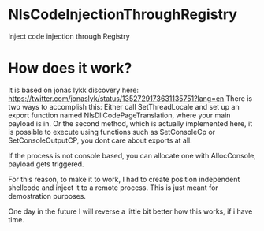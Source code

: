 # NlsCodeInjectionThroughRegistry
 Inject code injection through Registry 
# How does it work?
It is based on jonas lykk discovery here: https://twitter.com/jonaslyk/status/1352729173631135751?lang=en
There is two ways to accomplish this: 
Either call SetThreadLocale and set up an export function named NlsDllCodePageTranslation, where your main payload is in.
Or the second method, which is actually implemented here, it is possible to execute using functions such as SetConsoleCp  or SetConsoleOutputCP, you dont care about exports at all.

If the process is not console based, you can allocate one with AllocConsole, payload gets triggered.

For this reason, to make it to work, I had to create position independent shellcode and inject it to a remote process.
This is just meant for demostration purposes.

One day in the future I will reverse a little bit better how this works, if i have time.

